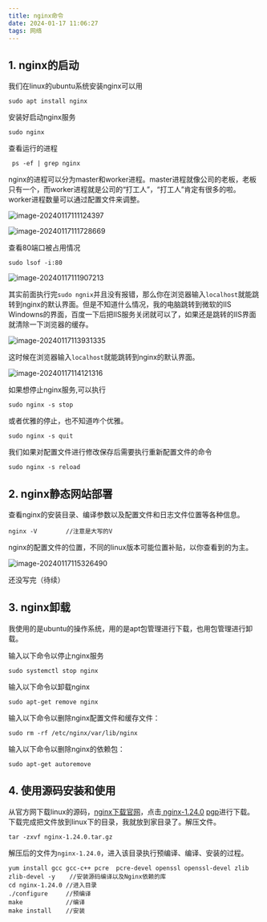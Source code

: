 ```yaml
---
title: nginx命令
date: 2024-01-17 11:06:27
tags: 网络
---
```


## 1. nginx的启动

我们在linux的ubuntu系统安装nginx可以用

```
sudo apt install nginx 
```

安装好启动nginx服务

```
sudo nginx
```

查看运行的进程

```
 ps -ef | grep nginx
```

nginx的进程可以分为master和worker进程。master进程就像公司的老板，老板只有一个，而worker进程就是公司的“打工人”，“打工人”肯定有很多的啦。worker进程数量可以通过配置文件来调整。

![image-20240117111124397](E:\work\note\博客笔记\img\nginx命令1.png)

![image-20240117111728669](https://gitee.com/helloliyilin/picgoimg/raw/master/img/image-20240117111728669.png)

查看80端口被占用情况

```
sudo lsof -i:80
```

![image-20240117111907213](E:\work\note\博客笔记\img\nginx命令2.png)

其实前面执行完`sudo ngnix`并且没有报错，那么你在浏览器输入`localhost`就能跳转到nginx的默认界面。但是不知道什么情况，我的电脑跳转到微软的IIS Windowns的界面，百度一下后把IIS服务关闭就可以了，如果还是跳转的IIS界面就清除一下浏览器的缓存。

![image-20240117113931335](https://gitee.com/helloliyilin/picgoimg/raw/master/img/image-20240117113931335.png)

这时候在浏览器输入`localhost`就能跳转到nginx的默认界面。

![image-20240117114121316](E:\work\note\博客笔记\img\nginx命令3.png)

如果想停止nginx服务,可以执行

```
sudo nginx -s stop
```

或者优雅的停止，也不知道咋个优雅。

```
sudo nginx -s quit
```

我们如果对配置文件进行修改保存后需要执行重新配置文件的命令

```
sudo nginx -s reload
```

## 2. nginx静态网站部署

查看nginx的安装目录、编译参数以及配置文件和日志文件位置等各种信息。

```
nginx -V		//注意是大写的V
```

nginx的配置文件的位置，不同的linux版本可能位置补贴，以你查看到的为主。

![image-20240117115326490](E:\work\note\博客笔记\img\nginx命令4.png)

还没写完（待续）

## 3. nginx卸载

我使用的是ubuntu的操作系统，用的是apt包管理进行下载，也用包管理进行卸载。

输入以下命令以停止nginx服务

```
sudo systemctl stop nginx
```

输入以下命令以卸载nginx

```
sudo apt-get remove nginx
```

输入以下命令以删除nginx配置文件和缓存文件：

```
sudo rm -rf /etc/nginx/var/lib/nginx
```

输入以下命令以删除nginx的依赖包：

```
sudo apt-get autoremove
```

## 4. 使用源码安装和使用

从官方网下载linux的源码，[nginx下载官网](https://nginx.org/en/download.html)，点击[ nginx-1.24.0](https://nginx.org/download/nginx-1.24.0.tar.gz) [pgp](https://nginx.org/download/nginx-1.24.0.tar.gz.asc)进行下载。下载完成把文件放到linux下的目录，我就放到家目录了。解压文件。

```
tar -zxvf nginx-1.24.0.tar.gz
```

解压后的文件为`nginx-1.24.0`，进入该目录执行预编译、编译、安装的过程。

```
yum install gcc gcc-c++ pcre  pcre-devel openssl openssl-devel zlib  zlib-devel -y    //安装源码编译以及Nginx依赖的库
cd nginx-1.24.0	//进入目录
./configure		//预编译
make			//编译
make install    //安装
```

